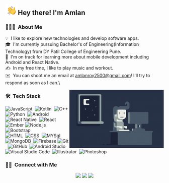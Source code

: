 <img alt="Night Coding" src="./assets/Hand%20Wave.gif" width='40' align="left"/><h2>Hey there! I'm Amlan</h2>

<!-- ## 👋 &nbsp;Hey there! I'm Amlan -->

### 👨🏻‍💻 &nbsp;About Me

💡 &nbsp;I like to explore new technologies and develop software apps.\
🎓 &nbsp;I'm currently pursuing Bachelor's of Engineering(Information Technology) from DY Patil College of Engineering Pune.\
🌱 &nbsp;I'm on track for learning more about mobile development including Android and React Native.\
✍️ &nbsp;In my free time, I like to play music and workout.\
✉️ &nbsp;You can shoot me an email at amlanroy2500@gmail.com! I'll try to respond as soon as I can.\

<img alt="Night Coding" src="./assets/Night-Coding.gif" align="right"/>

### 🛠 &nbsp;Tech Stack

![JavaScript](https://img.shields.io/badge/-JavaScript-05122A?style=flat&logo=javascript)&nbsp;
![Kotlin](https://img.shields.io/badge/Kotlin-0095D5?&style=for-the-badge&logo=kotlin&logoColor=white)&nbsp;
![C++](https://img.shields.io/badge/-C++-05122A?style=flat&logo=C%2B%2B&logoColor=00599C)&nbsp;
![Python](https://img.shields.io/badge/-Python-05122A?style=flat&logo=python)&nbsp;
![Android](https://img.shields.io/badge/Android-3DDC84?style=for-the-badge&logo=android&logoColor=white)&nbsp;
![React Native](https://img.shields.io/badge/React_Native-20232A?style=for-the-badge&logo=react&logoColor=61DAFB)&nbsp;
![React](https://img.shields.io/badge/-React-05122A?style=flat&logo=react)&nbsp;
![Ember](https://img.shields.io/badge/ember-1C1E24?style=for-the-badge&logo=ember.js&logoColor=#D04A37)
![Node.js](https://img.shields.io/badge/-Node.js-05122A?style=flat&logo=node.js)&nbsp;
![Bootstrap](https://img.shields.io/badge/-Bootstrap-05122A?style=flat&logo=bootstrap&logoColor=563D7C)\
![HTML](https://img.shields.io/badge/-HTML-05122A?style=flat&logo=HTML5)&nbsp;
![CSS](https://img.shields.io/badge/-CSS-05122A?style=flat&logo=CSS3&logoColor=1572B6)&nbsp;
![MYSql](https://img.shields.io/badge/MySQL-00000F?style=for-the-badge&logo=mysql&logoColor=white)&nbsp;
![MongoDB](https://img.shields.io/badge/MongoDB-4EA94B?style=for-the-badge&logo=mongodb&logoColor=white)&nbsp;
![Firebase](https://img.shields.io/badge/firebase-%23039BE5.svg?style=for-the-badge&logo=firebase)
![Git](https://img.shields.io/badge/-Git-05122A?style=flat&logo=git)&nbsp;
![GitHub](https://img.shields.io/badge/-GitHub-05122A?style=flat&logo=github)&nbsp;
![Android Studio](https://img.shields.io/badge/Android%20Studio-3DDC84.svg?style=for-the-badge&logo=android-studio&logoColor=white)
![Visual Studio Code](https://img.shields.io/badge/-Visual%20Studio%20Code-05122A?style=flat&logo=visual-studio-code&logoColor=007ACC)&nbsp;
![Illustrator](https://img.shields.io/badge/-Illustrator-05122A?style=flat&logo=adobe-illustrator)&nbsp;
![Photoshop](https://img.shields.io/badge/-Photoshop-05122A?style=flat&logo=adobe-photoshop)&nbsp;

### 🤝🏻 &nbsp;Connect with Me

<p align="center">
<a href="https://www.linkedin.com/in/amlan-roy-2a0344192/"><img src="https://img.shields.io/badge/-Amlan%20Roy-0077B5?style=flat&logo=Linkedin&logoColor=white"/></a>
<a href="mailto:amlanroy2500@gmail.com"><img src="https://img.shields.io/badge/-amlanroy2500@gmail.com-D14836?style=flat&logo=Gmail&logoColor=white"/></a>
<a href="https://twitter.com/_royamlan_"><img src="https://img.shields.io/badge/_royamlan_-%231DA1F2.svg?style=for-the-badge&logo=Twitter&logoColor=white"/></a>
  
</p>
